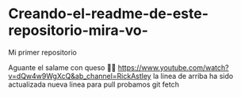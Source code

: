 # Creando-el-readme-de-este-repositorio-mira-vo-

Mi primer repositorio

Aguante el salame con queso 🌭🧀 https://www.youtube.com/watch?v=dQw4w9WgXcQ&ab_channel=RickAstley
la linea de arriba ha sido actualizada
nueva linea para pull
probamos git fetch
